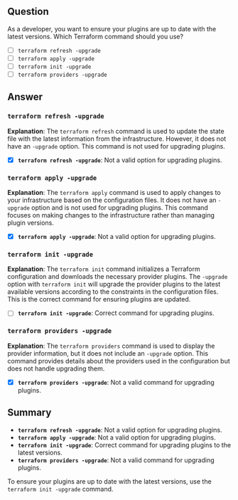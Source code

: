 ## Question
As a developer, you want to ensure your plugins are up to date with the latest versions.
Which Terraform command should you use?

- [ ] `terraform refresh -upgrade`
- [ ] `terraform apply -upgrade`
- [ ] `terraform init -upgrade`
- [ ] `terraform providers -upgrade`

## Answer

### **`terraform refresh -upgrade`**

**Explanation**:
The `terraform refresh` command is used to update the state file with the latest information from the infrastructure. However, it does not have an `-upgrade` option. This command is not used for upgrading plugins.

- [x] **`terraform refresh -upgrade`**: Not a valid option for upgrading plugins.

### **`terraform apply -upgrade`**

**Explanation**:
The `terraform apply` command is used to apply changes to your infrastructure based on the configuration files. It does not have an `-upgrade` option and is not used for upgrading plugins. This command focuses on making changes to the infrastructure rather than managing plugin versions.

- [x] **`terraform apply -upgrade`**: Not a valid option for upgrading plugins.

### **`terraform init -upgrade`**

**Explanation**:
The `terraform init` command initializes a Terraform configuration and downloads the necessary provider plugins. The `-upgrade` option with `terraform init` will upgrade the provider plugins to the latest available versions according to the constraints in the configuration files. This is the correct command for ensuring plugins are updated.

- [ ] **`terraform init -upgrade`**: Correct command for upgrading plugins.

### **`terraform providers -upgrade`**

**Explanation**:
The `terraform providers` command is used to display the provider information, but it does not include an `-upgrade` option. This command provides details about the providers used in the configuration but does not handle upgrading them.

- [x] **`terraform providers -upgrade`**: Not a valid command for upgrading plugins.

## Summary

- **`terraform refresh -upgrade`**: Not a valid option for upgrading plugins.
- **`terraform apply -upgrade`**: Not a valid option for upgrading plugins.
- **`terraform init -upgrade`**: Correct command for upgrading plugins to the latest versions.
- **`terraform providers -upgrade`**: Not a valid command for upgrading plugins.

To ensure your plugins are up to date with the latest versions, use the `terraform init -upgrade` command.
